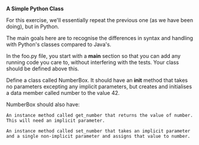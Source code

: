 <b>A Simple Python Class</b>

For this exercise, we'll essentially repeat the previous one (as we have been doing), but in Python.

The main goals here are to recognise the differences in syntax and handling with Python's classes compared to Java's.

In the foo.py file, you start with a __main__ section so that you can add any running code you care to, without interfering with the tests. Your class should be defined above this.

Define a class called NumberBox. It should have an __init__ method that takes no parameters excepting any implicit parameters, but creates and initialises a data member called number to the value 42.

NumberBox should also have:

    An instance method called get_number that returns the value of number. This will need an implicit parameter.

    An instance method called set_number that takes an implicit parameter and a single non-implicit parameter and assigns that value to number.
